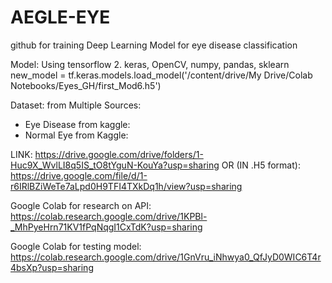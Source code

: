 # AEGLE-EYE
github for training Deep Learning Model for eye disease classification


Model: 
Using tensorflow 2.  keras, OpenCV, numpy, pandas, sklearn
new_model = tf.keras.models.load_model('/content/drive/My Drive/Colab Notebooks/Eyes_GH/first_Mod6.h5')

Dataset:
from Multiple Sources: 
- Eye Disease from kaggle: 
- Normal Eye from Kaggle: 

LINK: 
https://drive.google.com/drive/folders/1-Huc9X_WvlLI8q5IS_tO8tYguN-KouYa?usp=sharing
OR (IN .H5 format): https://drive.google.com/file/d/1-r6IRlBZiWeTe7aLpd0H9TFI4TXkDq1h/view?usp=sharing


Google Colab for research on API:
https://colab.research.google.com/drive/1KPBl-_MhPyeHrn71KV1fPqNqgI1CxTdK?usp=sharing

Google Colab for testing model:
https://colab.research.google.com/drive/1GnVru_iNhwya0_QfJyD0WIC6T4r4bsXp?usp=sharing
